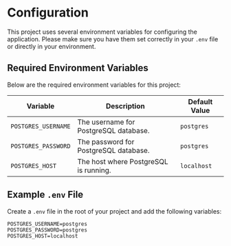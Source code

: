 # Configuration

This project uses several environment variables for configuring the application. Please make sure you have them set correctly in your `.env` file or directly in your environment.

## Required Environment Variables

Below are the required environment variables for this project:

| Variable            | Description                           | Default Value |
|---------------------|---------------------------------------|---------------|
| `POSTGRES_USERNAME`  | The username for PostgreSQL database. | `postgres`    |
| `POSTGRES_PASSWORD`  | The password for PostgreSQL database. | `postgres`    |
| `POSTGRES_HOST`      | The host where PostgreSQL is running. | `localhost`   |

## Example `.env` File

Create a `.env` file in the root of your project and add the following variables:

```env
POSTGRES_USERNAME=postgres
POSTGRES_PASSWORD=postgres
POSTGRES_HOST=localhost
